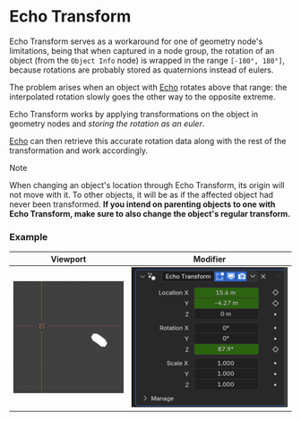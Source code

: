 # Echo Transform

Echo Transform serves as a workaround for one of geometry node's limitations, being that when captured in a node group, the rotation of an object (from the `Object Info` node) is wrapped in the range `[-180°, 180°]`, because rotations are probably stored as quaternions instead of eulers.

The problem arises when an object with [Echo](/modifiers/echo.md) rotates above that range: the interpolated rotation slowly goes the other way to the opposite extreme.

Echo Transform works by applying transformations on the object in geometry nodes and _storing the rotation as an euler_.

[Echo](/modifiers/echo.md) can then retrieve this accurate rotation data along with the rest of the transformation and work accordingly.

> [!NOTE]
> When changing an object's location through Echo Transform, its origin will not move with it. To other objects, it will be as if the affected object had never been transformed. **If you intend on parenting objects to one with Echo Transform, make sure to also change the object's regular transform.**

### Example

| Viewport                                                   | Modifier                                        |
| ---------------------------------------------------------- | ----------------------------------------------- |
| <img src="/assets/echo-transform-viewport.png" height=200> | <img src="/assets/echo-transform-modifier.png"> |
